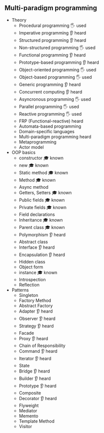 ## Multi-paradigm programming

- Theory
  - Procedural programming 🖐️ used
  - Imperative programming 👂 heard
  - Structured programming 👂 heard
  - Non-structured programming 🖐️ used
  - Functional programming 👂 heard
  - Prototype-based programming  👂 heard
  - Object-oriented programming 🖐️ used
  - Object-based programming 🖐️ used
  - Generic programming 👂 heard
  - Concurrent computing 👂 heard
  - Asyncronous programming 🖐️ used
  - Parallel programming 🖐️ used
  - Reactive programming 🖐️ used
  - FRP (Functional-reactive)  heard
  - Automata-based programming
  - Domain-specific languages
  - Multi-paradigm programming  heard
  - Metaprogramming
  - Actor model
- OOP basics
  - constructor 🎓 known
  - new 🎓 known
  - Static method 🎓 known
  - Method 🎓 known
  - Async method
  - Getters, Setters 🎓 known
  - Public fields 🎓 known
  - Private fields 🎓 known
  - Field declarations
  - Inheritance 🎓 known
  - Parent class 🎓 known
  - Polymorphism 👂 heard
  - Abstract class
  - Interface 👂 heard
  - Encapsulation 👂 heard
  - Hidden class
  - Object form
  - instance 🎓 known
  - Introspection
  - Reflection
- Patterns
  - Singleton
  - Factory Method
  - Abstract Factory
  - Adapter  👂 heard
  - Observer 👂 heard
  - Strategy 👂 heard
  - Facade
  - Proxy 👂 heard
  - Chain of Responsibility
  - Command 👂 heard
  - Iterator 👂 heard
  - State
  - Bridge 👂 heard
  - Builder 👂 heard
  - Prototype 👂 heard
  - Composite
  - Decorator 👂 heard
  - Flyweight
  - Mediator
  - Memento
  - Template Method
  - Visitor
